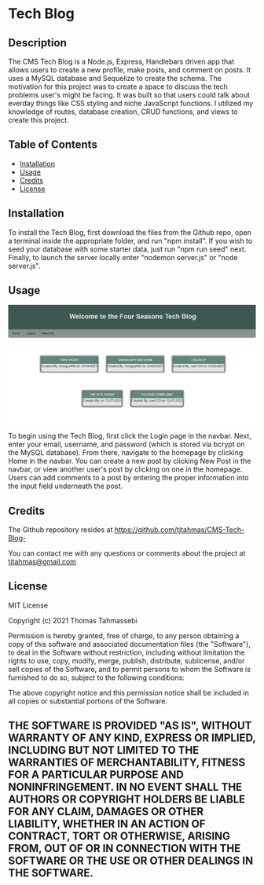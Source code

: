 # Tech Blog
## Description

The CMS Tech Blog is a Node.js, Express, Handlebars driven app that allows users to create a new profile, make posts, and comment on posts. It uses a MySQL database and Sequelize to create the schema. The motivation for this project was to create a space to discuss the tech problems user's might be facing. It was built so that users could talk about everday things like CSS styling and niche JavaScript functions. I utilized my knowledge of routes, database creation, CRUD functions, and views to create this project. 

## Table of Contents 
- [Installation](#installation)
- [Usage](#usage)
- [Credits](#credits)
- [License](#license)

## Installation
To install the Tech Blog, first download the files from the Github repo, open a terminal inside the appropriate folder, and run "npm install". If you wish to seed your database with some starter data, just run "npm run seed" next. Finally, to launch the server locally enter "nodemon server.js" or "node server.js". 

## Usage
![Screenshot](Assets\Screenshot.png)


To begin using the Tech Blog, first click the Login page in the navbar. Next, enter your email, username, and password (which is stored via bcrypt on the MySQL database). From there, navigate to the homepage by clicking Home in the navbar. You can create a new post by clicking New Post in the navbar, or view another user's post by clicking on one in the homepage. Users can add comments to a post by entering the proper information into the input field underneath the post. 

## Credits
The Github repository resides at https://github.com/tjtahmas/CMS-Tech-Blog-

You can contact me with any questions or comments about the project at tjtahmas@gmail.com

## License

MIT License

Copyright (c) 2021 Thomas Tahmassebi

Permission is hereby granted, free of charge, to any person obtaining a copy
of this software and associated documentation files (the "Software"), to deal
in the Software without restriction, including without limitation the rights
to use, copy, modify, merge, publish, distribute, sublicense, and/or sell
copies of the Software, and to permit persons to whom the Software is
furnished to do so, subject to the following conditions:

The above copyright notice and this permission notice shall be included in all
copies or substantial portions of the Software.

THE SOFTWARE IS PROVIDED "AS IS", WITHOUT WARRANTY OF ANY KIND, EXPRESS OR
IMPLIED, INCLUDING BUT NOT LIMITED TO THE WARRANTIES OF MERCHANTABILITY,
FITNESS FOR A PARTICULAR PURPOSE AND NONINFRINGEMENT. IN NO EVENT SHALL THE
AUTHORS OR COPYRIGHT HOLDERS BE LIABLE FOR ANY CLAIM, DAMAGES OR OTHER
LIABILITY, WHETHER IN AN ACTION OF CONTRACT, TORT OR OTHERWISE, ARISING FROM,
OUT OF OR IN CONNECTION WITH THE SOFTWARE OR THE USE OR OTHER DEALINGS IN THE
SOFTWARE.
---